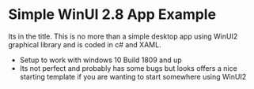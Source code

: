 # Simple WinUI 2.8 App Example

Its in the title. This is no more than a simple desktop app using WinUI2 graphical library and is coded in c# and XAML.

- Setup to work with windows 10 Build 1809 and up
- Its not perfect and probably has some bugs but looks offers a nice starting template if you are wanting to start somewhere using WinUI2
